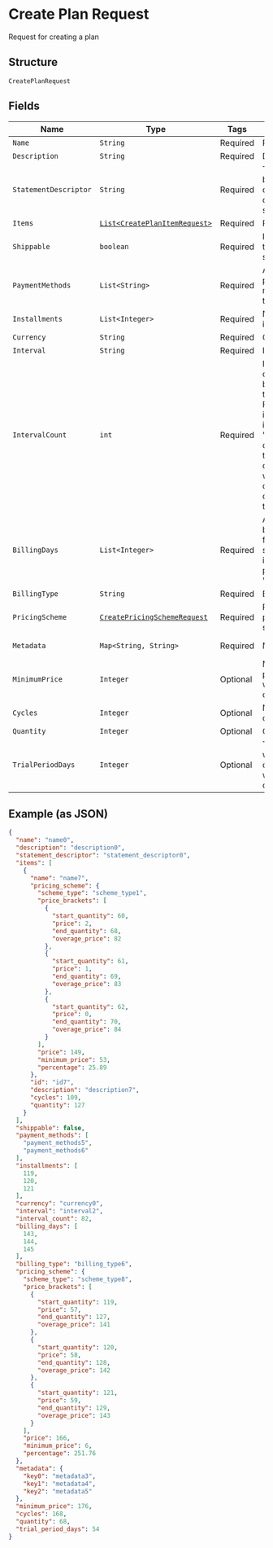 
# Create Plan Request

Request for creating a plan

## Structure

`CreatePlanRequest`

## Fields

| Name | Type | Tags | Description | Getter | Setter |
|  --- | --- | --- | --- | --- | --- |
| `Name` | `String` | Required | Plan's name | String getName() | setName(String name) |
| `Description` | `String` | Required | Description | String getDescription() | setDescription(String description) |
| `StatementDescriptor` | `String` | Required | Text that will be printed on the credit card's statement | String getStatementDescriptor() | setStatementDescriptor(String statementDescriptor) |
| `Items` | [`List<CreatePlanItemRequest>`](../../doc/models/create-plan-item-request.md) | Required | Plan items | List<CreatePlanItemRequest> getItems() | setItems(List<CreatePlanItemRequest> items) |
| `Shippable` | `boolean` | Required | Indicates if the plan is shippable | boolean getShippable() | setShippable(boolean shippable) |
| `PaymentMethods` | `List<String>` | Required | Allowed payment methods for the plan | List<String> getPaymentMethods() | setPaymentMethods(List<String> paymentMethods) |
| `Installments` | `List<Integer>` | Required | Number of installments | List<Integer> getInstallments() | setInstallments(List<Integer> installments) |
| `Currency` | `String` | Required | Currency | String getCurrency() | setCurrency(String currency) |
| `Interval` | `String` | Required | Interval | String getInterval() | setInterval(String interval) |
| `IntervalCount` | `int` | Required | Interval counts between two charges. For instance, if the interval is 'month' and count is 2, the customer will be charged once every two months. | int getIntervalCount() | setIntervalCount(int intervalCount) |
| `BillingDays` | `List<Integer>` | Required | Allowed billings days for the subscription, in case the plan type is 'exact_day' | List<Integer> getBillingDays() | setBillingDays(List<Integer> billingDays) |
| `BillingType` | `String` | Required | Billing type | String getBillingType() | setBillingType(String billingType) |
| `PricingScheme` | [`CreatePricingSchemeRequest`](../../doc/models/create-pricing-scheme-request.md) | Required | Plan's pricing scheme | CreatePricingSchemeRequest getPricingScheme() | setPricingScheme(CreatePricingSchemeRequest pricingScheme) |
| `Metadata` | `Map<String, String>` | Required | Metadata | Map<String, String> getMetadata() | setMetadata(Map<String, String> metadata) |
| `MinimumPrice` | `Integer` | Optional | Minimum price that will be charged | Integer getMinimumPrice() | setMinimumPrice(Integer minimumPrice) |
| `Cycles` | `Integer` | Optional | Number of cycles | Integer getCycles() | setCycles(Integer cycles) |
| `Quantity` | `Integer` | Optional | Quantity | Integer getQuantity() | setQuantity(Integer quantity) |
| `TrialPeriodDays` | `Integer` | Optional | Trial period, where the customer will not be charged. | Integer getTrialPeriodDays() | setTrialPeriodDays(Integer trialPeriodDays) |

## Example (as JSON)

```json
{
  "name": "name0",
  "description": "description0",
  "statement_descriptor": "statement_descriptor0",
  "items": [
    {
      "name": "name7",
      "pricing_scheme": {
        "scheme_type": "scheme_type1",
        "price_brackets": [
          {
            "start_quantity": 60,
            "price": 2,
            "end_quantity": 68,
            "overage_price": 82
          },
          {
            "start_quantity": 61,
            "price": 1,
            "end_quantity": 69,
            "overage_price": 83
          },
          {
            "start_quantity": 62,
            "price": 0,
            "end_quantity": 70,
            "overage_price": 84
          }
        ],
        "price": 149,
        "minimum_price": 53,
        "percentage": 25.89
      },
      "id": "id7",
      "description": "description7",
      "cycles": 109,
      "quantity": 127
    }
  ],
  "shippable": false,
  "payment_methods": [
    "payment_methods5",
    "payment_methods6"
  ],
  "installments": [
    119,
    120,
    121
  ],
  "currency": "currency0",
  "interval": "interval2",
  "interval_count": 82,
  "billing_days": [
    143,
    144,
    145
  ],
  "billing_type": "billing_type6",
  "pricing_scheme": {
    "scheme_type": "scheme_type8",
    "price_brackets": [
      {
        "start_quantity": 119,
        "price": 57,
        "end_quantity": 127,
        "overage_price": 141
      },
      {
        "start_quantity": 120,
        "price": 58,
        "end_quantity": 128,
        "overage_price": 142
      },
      {
        "start_quantity": 121,
        "price": 59,
        "end_quantity": 129,
        "overage_price": 143
      }
    ],
    "price": 166,
    "minimum_price": 6,
    "percentage": 251.76
  },
  "metadata": {
    "key0": "metadata3",
    "key1": "metadata4",
    "key2": "metadata5"
  },
  "minimum_price": 176,
  "cycles": 168,
  "quantity": 68,
  "trial_period_days": 54
}
```

